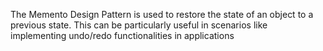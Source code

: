 The Memento Design Pattern is used to restore the state of an object to a previous state.
This can be particularly useful in scenarios like implementing undo/redo functionalities in applications
